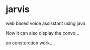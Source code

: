 # jarvis
web based voice assisstant using java

Now it can also display the convo... 


on consturction work....

